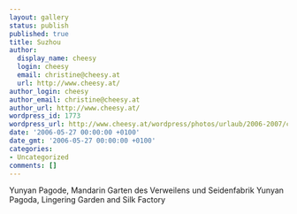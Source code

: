 ```yaml
---
layout: gallery
status: publish
published: true
title: Suzhou
author:
  display_name: cheesy
  login: cheesy
  email: christine@cheesy.at
  url: http://www.cheesy.at/
author_login: cheesy
author_email: christine@cheesy.at
author_url: http://www.cheesy.at/
wordpress_id: 1773
wordpress_url: http://www.cheesy.at/wordpress/photos/urlaub/2006-2007/china/suzhou/
date: '2006-05-27 00:00:00 +0100'
date_gmt: '2006-05-27 00:00:00 +0100'
categories:
- Uncategorized
comments: []
---
```

<!--:de-->Yunyan Pagode, Mandarin Garten des Verweilens und Seidenfabrik
<!--:--><!--:en-->Yunyan Pagoda, Lingering Garden and Silk Factory
<!--:-->
